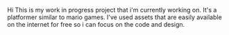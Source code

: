Hi This is my work in progress project that i'm currently working on. It's a platformer similar to mario games.
I've used assets that are easily available on the internet for free so i can focus on the code and design.
